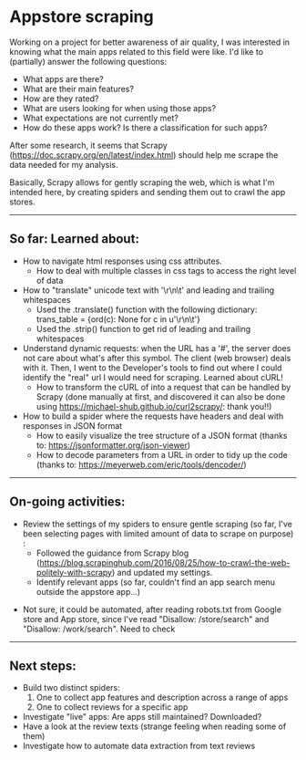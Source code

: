 # Appstore scraping

Working on a project for better awareness of air quality, I was interested in knowing what the main apps related to this field
were like. I'd like to (partially) answer the following questions:
* What apps are there?
* What are their main features?
* How are they rated?
* What are users looking for when using those apps?
* What expectations are not currently met?
* How do these apps work? Is there a classification for such apps?

After some research, it seems that Scrapy (https://doc.scrapy.org/en/latest/index.html) should help me scrape the data needed for my analysis.

Basically, Scrapy allows for gently scraping the web, which is what I'm intended here, by creating spiders and sending them out to crawl the app stores.

---
## So far: Learned about:
*  How to navigate html responses using css attributes.
    - How to deal with multiple classes in css tags to access the right level of data
*  How to "translate" unicode text with '\r\n\t' and leading and trailing whitespaces
    - Used the .translate() function with the following dictionary: trans_table = {ord(c): None for c in u'\r\n\t'}
    - Used the .strip() function to get rid of leading and trailing whitespaces
* Understand dynamic requests: when the URL has a '#', the server does not care about what's after this symbol. The client (web browser) deals with it. Then, I went to the Developer's tools to find out where I could identify the "real" url I would need for scraping. Learned about cURL!
    - How to transform the cURL of into a request that can be handled by Scrapy (done manually at first, and discovered it can also be done using https://michael-shub.github.io/curl2scrapy/: thank you!!)
* How to build a spider where the requests have headers and deal with responses in JSON format
    - How to easily visualize the tree structure of a JSON format (thanks to: https://jsonformatter.org/json-viewer)
    - How to decode parameters from a URL in order to tidy up the code (thanks to: https://meyerweb.com/eric/tools/dencoder/)
---
## On-going activities:

* Review the settings of my spiders to ensure gentle scraping (so far, I've been selecting pages with limited amount of data to scrape on purpose) :
    - Followed the guidance from Scrapy blog (https://blog.scrapinghub.com/2016/08/25/how-to-crawl-the-web-politely-with-scrapy) and updated my settings.
    * Identify relevant apps (so far, couldn't find an app search menu outside the appstore app...)
 - Not sure, it could be automated, after reading robots.txt from Google store and App store, since I've read "Disallow: /store/search" and "Disallow: /work/search". Need to check
    
---
## Next steps:

* Build two distinct spiders:
    1. One to collect app features and description across a range of apps
    2. One to collect reviews for a specific app
* Investigate "live" apps: Are apps still maintained? Downloaded?
* Have a look at the review texts (strange feeling when reading some of them)
* Investigate how to automate data extraction from text reviews
